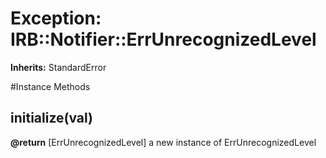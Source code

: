 # Exception: IRB::Notifier::ErrUnrecognizedLevel
**Inherits:** StandardError
    




#Instance Methods
## initialize(val) [](#method-i-initialize)

**@return** [ErrUnrecognizedLevel] a new instance of ErrUnrecognizedLevel

